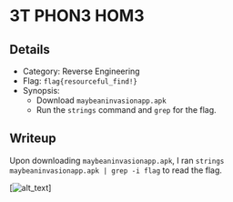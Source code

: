 # 3T PHON3 HOM3
## Details
- Category: Reverse Engineering
- Flag: `flag{resourceful_find!}`
- Synopsis:
	- Download `maybeaninvasionapp.apk`
	- Run the `strings` command and `grep` for the flag.
## Writeup
Upon downloading `maybeaninvasionapp.apk`, I ran `strings maybeaninvasionapp.apk | grep -i flag` to read the flag.

[<img alt="alt_text" src="(../Images/Pasted image 20220410235044.png" />]
